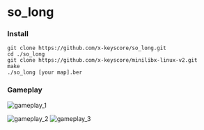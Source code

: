 # so_long

### Install

```
git clone https://github.com/x-keyscore/so_long.git
cd ./so_long
git clone https://github.com/x-keyscore/minilibx-linux-v2.git
make
./so_long [your map].ber
```

### Gameplay

![gameplay_1](https://github.com/x-keyscore/so_long/assets/59397349/9a73d727-7012-4865-83d8-0c4c7dbc749e)

![gameplay_2](https://github.com/x-keyscore/so_long/assets/59397349/56c09fd9-f6ab-4e07-b7d8-3fc4d05ec461)
![gameplay_3](https://github.com/x-keyscore/so_long/assets/59397349/06a4cfcb-a99a-4ed7-930d-8b608564a69a)
